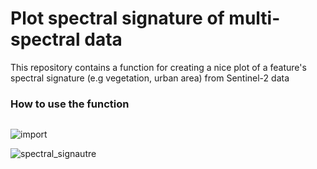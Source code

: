 # Plot spectral signature of multi-spectral data

This repository contains a function for creating a nice plot of a feature's spectral signature (e.g vegetation, urban area) from Sentinel-2 data


### How to use the function

```

```

![import](https://user-images.githubusercontent.com/25709946/120524193-b27abe80-c3ce-11eb-850b-3eebf1207f07.png)


![spectral_signautre](https://user-images.githubusercontent.com/25709946/120524028-7e9f9900-c3ce-11eb-8a96-9022f9d20c15.png)

